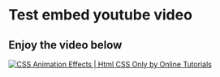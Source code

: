 # Test embed youtube video

## Enjoy the video below

[![CSS Animation Effects | Html CSS Only by Online Tutorials](https://img.youtube.com/vi/VIDEO_ID/0.jpg)](https://www.youtube.com/watch?v=1Aq9OJuS3ok)